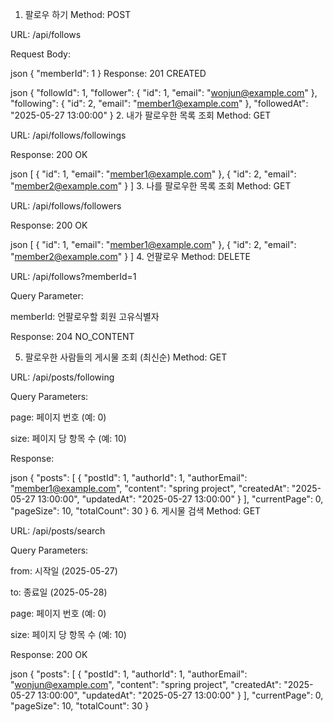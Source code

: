 1. 팔로우 하기
   Method: POST

URL: /api/follows

Request Body:

json
{
"memberId": 1
}
Response: 201 CREATED

json
{
"followId": 1,
"follower": {
"id": 1,
"email": "wonjun@example.com"
},
"following": {
"id": 2,
"email": "member1@example.com"
},
"followedAt": "2025-05-27 13:00:00"
}
2. 내가 팔로우한 목록 조회
   Method: GET

URL: /api/follows/followings

Response: 200 OK

json
[
{
"id": 1,
"email": "member1@example.com"
},
{
"id": 2,
"email": "member2@example.com"
}
]
3. 나를 팔로우한 목록 조회
   Method: GET

URL: /api/follows/followers

Response: 200 OK

json
[
{
"id": 1,
"email": "member1@example.com"
},
{
"id": 2,
"email": "member2@example.com"
}
]
4. 언팔로우
   Method: DELETE

URL: /api/follows?memberId=1

Query Parameter:

memberId: 언팔로우할 회원 고유식별자

Response: 204 NO_CONTENT

5. 팔로우한 사람들의 게시물 조회 (최신순)
   Method: GET

URL: /api/posts/following

Query Parameters:

page: 페이지 번호 (예: 0)

size: 페이지 당 항목 수 (예: 10)

Response:

json
{
"posts": [
{
"postId": 1,
"authorId": 1,
"authorEmail": "member1@example.com",
"content": "spring project",
"createdAt": "2025-05-27 13:00:00",
"updatedAt": "2025-05-27 13:00:00"
}
],
"currentPage": 0,
"pageSize": 10,
"totalCount": 30
}
6. 게시물 검색
   Method: GET

URL: /api/posts/search

Query Parameters:

from: 시작일 (2025-05-27)

to: 종료일 (2025-05-28)

page: 페이지 번호 (예: 0)

size: 페이지 당 항목 수 (예: 10)

Response: 200 OK

json
{
"posts": [
{
"postId": 1,
"authorId": 1,
"authorEmail": "wonjun@example.com",
"content": "spring project",
"createdAt": "2025-05-27 13:00:00",
"updatedAt": "2025-05-27 13:00:00"
}
],
"currentPage": 0,
"pageSize": 10,
"totalCount": 30
}